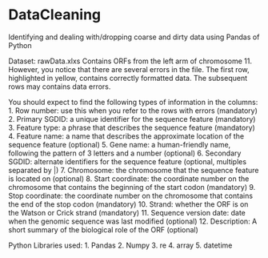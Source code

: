 # DataCleaning
Identifying and dealing with/dropping coarse and dirty data using Pandas of Python

Dataset: rawData.xlxs
     Contains ORFs from the left arm of chromosome 11.  However, you notice that there are several errors in the file.  The first row, highlighted in yellow, contains correctly formatted data. The subsequent rows may contains data errors.
     
You should expect to find the following types of information in the columns:
      1.	Row number: use this when you refer to the rows with errors (mandatory)
      2.  Primary SGDID: a unique identifier for the sequence feature (mandatory)
      3.  Feature type: a phrase that describes the sequence feature   (mandatory)
      4.  Feature name: a name that describes the approximate location of the sequence feature (optional)
      5.	Gene name: a human-friendly name, following the pattern of 3 letters and a number (optional)
      6.  Secondary SGDID: alternate identifiers for the sequence feature  (optional, multiples separated by |)
      7.  Chromosome: the chromosome that the sequence feature is located on (optional)
      8.  Start coordinate: the coordinate number on the chromosome that contains the beginning of the start codon (mandatory)
      9.  Stop coordinate: the coordinate number on the chromosome that  contains the end of the stop codon  (mandatory)
      10. Strand: whether the ORF is on the Watson or Crick strand (mandatory)
      11. Sequence version date: date when the genomic sequence was last modified (optional)
      12. Description: A short summary of the biological role of the ORF (optional)

Python Libraries used:
      1. Pandas
      2. Numpy
      3. re
      4. array
      5. datetime
